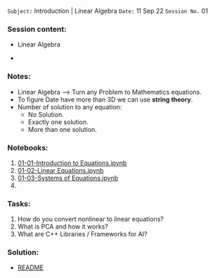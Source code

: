 `Subject:` Introduction | Linear Algebra
 `Date:` 11 Sep 22 `Session No.` 01

### Session content:

- Linear Algebra 

- 

### Notes:

- Linear Algebra --> Turn any Problem to Mathematics equations.
- To figure Date have more than 3D we can use **string theory**.
- Number of solution to any equation:
  - No Solution.
  - Exactly one solution.
  - More than one solution.


### Notebooks:

1. [01-01-Introduction to Equations.ipynb](https://github.com/AhmedUZaki/Basic-Mathematics-for-Machine-Learning/blob/master/Basics%20Of%20Algebra%20by%20Hiren/01-01-Introduction%20to%20Equations.ipynb)
2. [01-02-Linear Equations.ipynb](https://github.com/AhmedUZaki/Basic-Mathematics-for-Machine-Learning/blob/master/Basics%20Of%20Algebra%20by%20Hiren/01-02-Linear%20Equations.ipynb)
3. [01-03-Systems of Equations.ipynb](https://github.com/AhmedUZaki/Basic-Mathematics-for-Machine-Learning/blob/master/Basics%20Of%20Algebra%20by%20Hiren/01-03-Systems%20of%20Equations.ipynb)
4. 


### Tasks:
1. How do you convert nonlinear to linear equations?
2. What is PCA and how it works?
3. What are C++ Libraries / Frameworks for AI?

### Solution:

- [README]()

